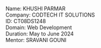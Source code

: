 Name: KHUSHI PARMAR       
Company: CODTECH IT SOLUTIONS         
ID: CT08DS1248        
Domain: Web Development         
Duration: May to June 2024        
Mentor: SRAVANI GOUNI      
